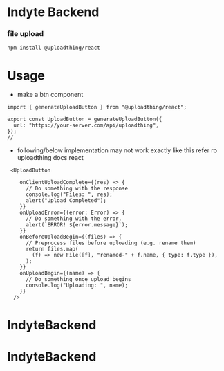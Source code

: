 # Indyte Backend
### file upload
```npm install @uploadthing/react```


# Usage 
* make a btn component
```
import { generateUploadButton } from "@uploadthing/react";
 
export const UploadButton = generateUploadButton({
  url: "https://your-server.com/api/uploadthing",
});
// 
```
* following/below implementation may not work exactly like this refer ro uploadthing docs react
```
 <UploadButton
   
    onClientUploadComplete={(res) => {
      // Do something with the response
      console.log("Files: ", res);
      alert("Upload Completed");
    }}
    onUploadError={(error: Error) => {
      // Do something with the error.
      alert(`ERROR! ${error.message}`);
    }}
    onBeforeUploadBegin={(files) => {
      // Preprocess files before uploading (e.g. rename them)
      return files.map(
        (f) => new File([f], "renamed-" + f.name, { type: f.type }),
      );
    }}
    onUploadBegin={(name) => {
      // Do something once upload begins
      console.log("Uploading: ", name);
    }}
  />
  ```

# IndyteBackend
# IndyteBackend
